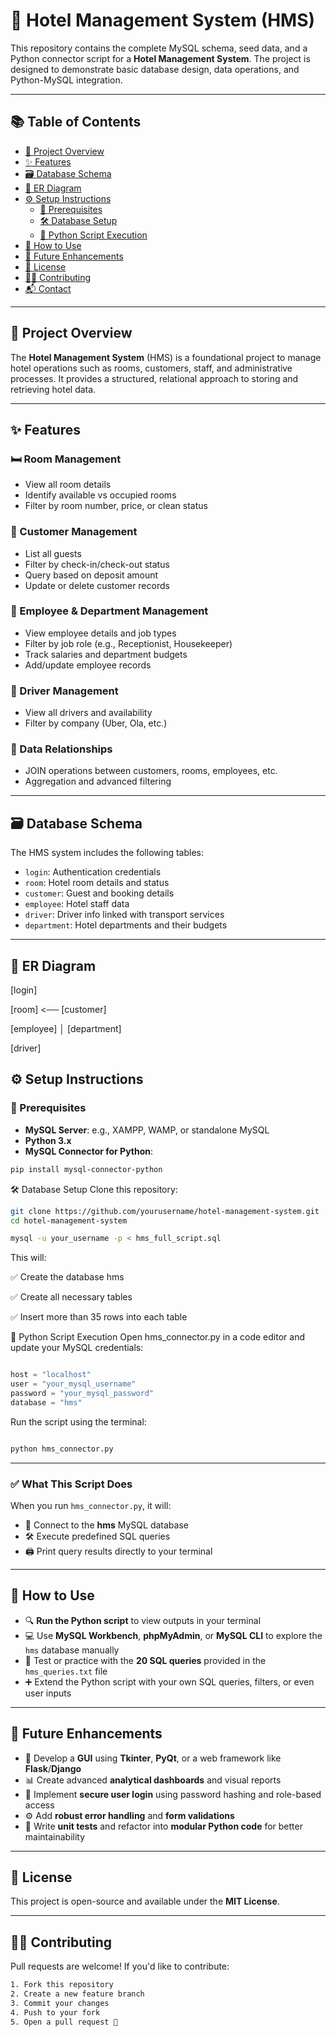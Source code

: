 # 🏨 Hotel Management System (HMS)

This repository contains the complete MySQL schema, seed data, and a Python connector script for a **Hotel Management System**. The project is designed to demonstrate basic database design, data operations, and Python-MySQL integration.

---

## 📚 Table of Contents

- [📌 Project Overview](#project-overview)
- [✨ Features](#features)
- [🗃️ Database Schema](#database-schema)
- [🧩 ER Diagram](#er-diagram)
- [⚙️ Setup Instructions](#setup-instructions)
  - [🔧 Prerequisites](#prerequisites)
  - [🛠️ Database Setup](#database-setup)
  - [🐍 Python Script Execution](#python-script-execution)
- [🚀 How to Use](#how-to-use)
- [🧠 Future Enhancements](#future-enhancements)
- [📎 License](#license)
- [🙋‍♀️ Contributing](#contributing)
- [📬 Contact](#contact)

---

## 📌 Project Overview

The **Hotel Management System** (HMS) is a foundational project to manage hotel operations such as rooms, customers, staff, and administrative processes. It provides a structured, relational approach to storing and retrieving hotel data.

---

## ✨ Features

### 🛏️ Room Management
- View all room details
- Identify available vs occupied rooms
- Filter by room number, price, or clean status

### 👤 Customer Management
- List all guests
- Filter by check-in/check-out status
- Query based on deposit amount
- Update or delete customer records

### 👥 Employee & Department Management
- View employee details and job types
- Filter by job role (e.g., Receptionist, Housekeeper)
- Track salaries and department budgets
- Add/update employee records

### 🚗 Driver Management
- View all drivers and availability
- Filter by company (Uber, Ola, etc.)

### 🔗 Data Relationships
- JOIN operations between customers, rooms, employees, etc.
- Aggregation and advanced filtering

---

## 🗃️ Database Schema

The HMS system includes the following tables:

- `login`: Authentication credentials
- `room`: Hotel room details and status
- `customer`: Guest and booking details
- `employee`: Hotel staff data
- `driver`: Driver info linked with transport services
- `department`: Hotel departments and their budgets

---

## 🧩 ER Diagram

[login]

[room] <── [customer]

[employee]
│
[department]

[driver]

## ⚙️ Setup Instructions

### 🔧 Prerequisites

- **MySQL Server**: e.g., XAMPP, WAMP, or standalone MySQL
- **Python 3.x**
- **MySQL Connector for Python**:
```bash
pip install mysql-connector-python
```
🛠️ Database Setup
Clone this repository:

```bash
git clone https://github.com/yourusername/hotel-management-system.git
cd hotel-management-system

```
```bash
mysql -u your_username -p < hms_full_script.sql
```
This will:

✅ Create the database hms

✅ Create all necessary tables

✅ Insert more than 35 rows into each table

🐍 Python Script Execution
Open hms_connector.py in a code editor and update your MySQL credentials:

```python

host = "localhost"
user = "your_mysql_username"
password = "your_mysql_password"
database = "hms"
```
Run the script using the terminal:

```bash

python hms_connector.py
```
---

### ✅ What This Script Does

When you run `hms_connector.py`, it will:

- 🔌 Connect to the **hms** MySQL database
- 🛠️ Execute predefined SQL queries
- 🖨️ Print query results directly to your terminal

---

## 🚀 How to Use

- 🔍 **Run the Python script** to view outputs in your terminal
- 💻 Use **MySQL Workbench**, **phpMyAdmin**, or **MySQL CLI** to explore the `hms` database manually
- 🧪 Test or practice with the **20 SQL queries** provided in the `hms_queries.txt` file
- ➕ Extend the Python script with your own SQL queries, filters, or even user inputs

---

## 🧠 Future Enhancements

- 🎨 Develop a **GUI** using **Tkinter**, **PyQt**, or a web framework like **Flask**/**Django**
- 📊 Create advanced **analytical dashboards** and visual reports
- 🔐 Implement **secure user login** using password hashing and role-based access
- ⚙️ Add **robust error handling** and **form validations**
- 🧪 Write **unit tests** and refactor into **modular Python code** for better maintainability

---

## 📎 License

This project is open-source and available under the **MIT License**.

---

## 🙋‍♀️ Contributing

Pull requests are welcome! If you'd like to contribute:

```bash
1. Fork this repository
2. Create a new feature branch
3. Commit your changes
4. Push to your fork
5. Open a pull request 🚀

```
